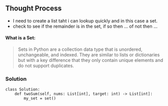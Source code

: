 ## Thought Process 
- I need to create a list taht i can lookup quickly and in this case a set.
- check to see if the remainder is in the set, if so then ... of not then ...

####  **What is a Set:** 
>Sets in Python are a collection data type that is unordered, unchangeable, and indexed. They are similar to lists or dictionaries but with a key difference that they only contain unique elements and do not support duplicates.

### Solution
```
class Solution:
    def twoSum(self, nums: List[int], target: int) -> List[int]:
        my_set = set()
```
